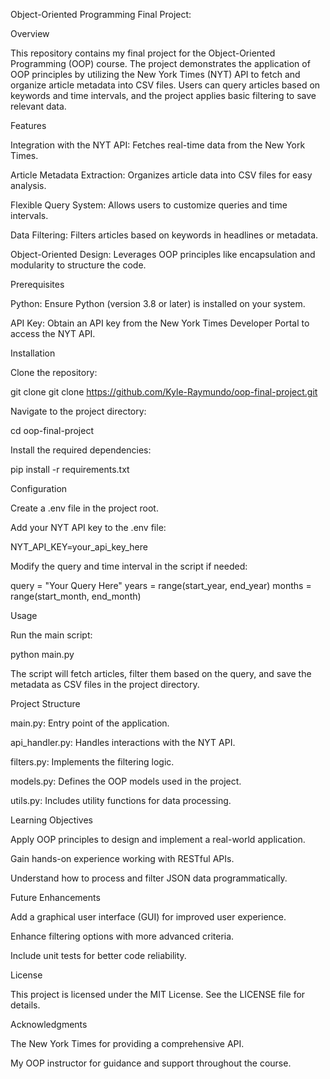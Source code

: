 Object-Oriented Programming Final Project:

Overview

This repository contains my final project for the Object-Oriented Programming (OOP) course. The project demonstrates the application of OOP principles by utilizing the New York Times (NYT) API to fetch and organize article metadata into CSV files. Users can query articles based on keywords and time intervals, and the project applies basic filtering to save relevant data.

Features

Integration with the NYT API: Fetches real-time data from the New York Times.

Article Metadata Extraction: Organizes article data into CSV files for easy analysis.

Flexible Query System: Allows users to customize queries and time intervals.

Data Filtering: Filters articles based on keywords in headlines or metadata.

Object-Oriented Design: Leverages OOP principles like encapsulation and modularity to structure the code.

Prerequisites

Python: Ensure Python (version 3.8 or later) is installed on your system.

API Key: Obtain an API key from the New York Times Developer Portal to access the NYT API.

Installation

Clone the repository:

git clone git clone https://github.com/Kyle-Raymundo/oop-final-project.git

Navigate to the project directory:

cd oop-final-project

Install the required dependencies:

pip install -r requirements.txt

Configuration

Create a .env file in the project root.

Add your NYT API key to the .env file:

NYT_API_KEY=your_api_key_here

Modify the query and time interval in the script if needed:

query = "Your Query Here"
years = range(start_year, end_year)
months = range(start_month, end_month)

Usage

Run the main script:

python main.py

The script will fetch articles, filter them based on the query, and save the metadata as CSV files in the project directory.

Project Structure

main.py: Entry point of the application.

api_handler.py: Handles interactions with the NYT API.

filters.py: Implements the filtering logic.

models.py: Defines the OOP models used in the project.

utils.py: Includes utility functions for data processing.

Learning Objectives

Apply OOP principles to design and implement a real-world application.

Gain hands-on experience working with RESTful APIs.

Understand how to process and filter JSON data programmatically.

Future Enhancements

Add a graphical user interface (GUI) for improved user experience.

Enhance filtering options with more advanced criteria.

Include unit tests for better code reliability.

License

This project is licensed under the MIT License. See the LICENSE file for details.

Acknowledgments

The New York Times for providing a comprehensive API.

My OOP instructor for guidance and support throughout the course.

